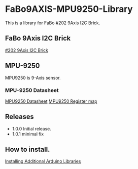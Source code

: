 # FaBo9AXIS-MPU9250-Library

This is a library for FaBo #202 9Axis I2C Brick.

## FaBo 9Axis I2C Brick

[#202 9Axis I2C Brick](http://fabo.io/202.html)

## MPU-9250

MPU9250 is 9-Axis sensor.

### MPU-9250 Datasheet

[MPU9250 Datasheet](http://43zrtwysvxb2gf29r5o0athu.wpengine.netdna-cdn.com/wp-content/uploads/2015/02/MPU-9250-Datasheet.pdf)
[MPU9250 Register map](http://43zrtwysvxb2gf29r5o0athu.wpengine.netdna-cdn.com/wp-content/uploads/2015/02/MPU-9250-Register-Map.pdf)

## Releases

- 1.0.0 Initial release.
- 1.0.1 minimal fix

## How to install.

[Installing Additional Arduino Libraries](https://www.arduino.cc/en/Guide/Libraries)
